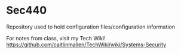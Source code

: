 # Sec440
Repository used to hold configuration files/configuration information

For notes from class, visit my Tech Wiki! https://github.com/caitlinmallen/TechWiki/wiki/Systems-Security
